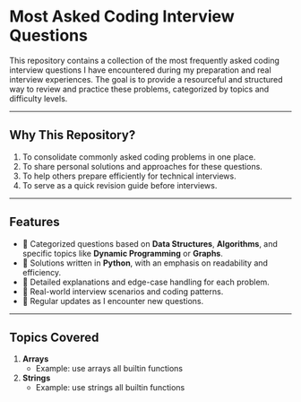 # Most Asked Coding Interview Questions

This repository contains a collection of the most frequently asked coding interview questions I have encountered during my preparation and real interview experiences. The goal is to provide a resourceful and structured way to review and practice these problems, categorized by topics and difficulty levels.

---

## **Why This Repository?**

1. To consolidate commonly asked coding problems in one place.
2. To share personal solutions and approaches for these questions.
3. To help others prepare efficiently for technical interviews.
4. To serve as a quick revision guide before interviews.

---

## **Features**

- 🔹 Categorized questions based on **Data Structures**, **Algorithms**, and specific topics like **Dynamic Programming** or **Graphs**.
- 🔹 Solutions written in **Python**, with an emphasis on readability and efficiency.
- 🔹 Detailed explanations and edge-case handling for each problem.
- 🔹 Real-world interview scenarios and coding patterns.
- 🔹 Regular updates as I encounter new questions.

---

## **Topics Covered**

1. **Arrays**
   - Example: use arrays all builtin functions
2. **Strings**
   - Example: use strings all builtin functions
